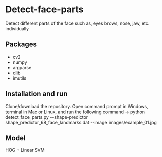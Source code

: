 # Detect-face-parts
Detect different parts of the face such as, eyes brows, nose, jaw, etc. individually

## Packages
* cv2
* numpy
* argparse
* dlib
* imutils

## Installation and run
Clone/download the repository. Open command prompt in Windows, terminal in Mac or Linux, and run the following command -> python detect_face_parts.py --shape-predictor shape_predictor_68_face_landmarks.dat --image images/example_01.jpg

## Model
HOG + Linear SVM
